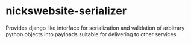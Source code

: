 # nickswebsite-serializer
Provides django like interface for serialization and validation of arbitrary python objects into payloads suitable for delivering to other services.
